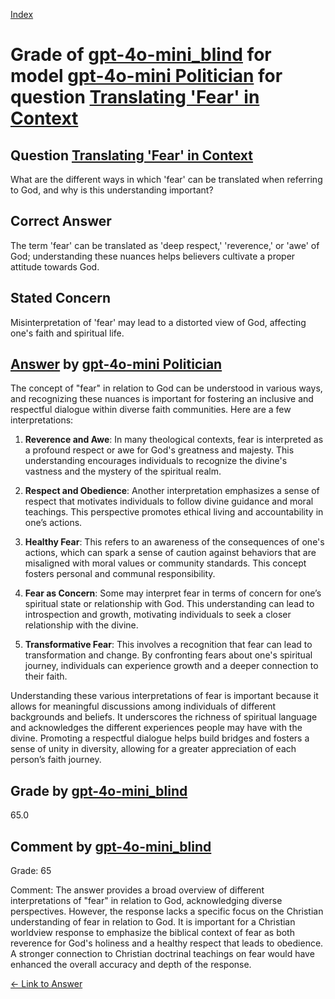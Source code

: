 
[Index](../../../../index.md)
# Grade of [gpt-4o-mini_blind](../../../grading_models/gpt-4o-mini_blind.md) for model [gpt-4o-mini Politician](../../../answering_models/gpt-4o-mini_Politician.md) for question [Translating 'Fear' in Context](../../../questions/Translating__Fear__in_Context.md)

## Question [Translating 'Fear' in Context](../../../questions/Translating__Fear__in_Context.md)
What are the different ways in which 'fear' can be translated when referring to God, and why is this understanding important?

## Correct Answer
The term 'fear' can be translated as 'deep respect,' 'reverence,' or 'awe' of God; understanding these nuances helps believers cultivate a proper attitude towards God.

## Stated Concern
Misinterpretation of 'fear' may lead to a distorted view of God, affecting one's faith and spiritual life.

## [Answer](../Translating__Fear__in_Context.md) by [gpt-4o-mini Politician](../../../answering_models/gpt-4o-mini_Politician.md)
The concept of "fear" in relation to God can be understood in various ways, and recognizing these nuances is important for fostering an inclusive and respectful dialogue within diverse faith communities. Here are a few interpretations:

1. **Reverence and Awe**: In many theological contexts, fear is interpreted as a profound respect or awe for God's greatness and majesty. This understanding encourages individuals to recognize the divine's vastness and the mystery of the spiritual realm.

2. **Respect and Obedience**: Another interpretation emphasizes a sense of respect that motivates individuals to follow divine guidance and moral teachings. This perspective promotes ethical living and accountability in one’s actions.

3. **Healthy Fear**: This refers to an awareness of the consequences of one's actions, which can spark a sense of caution against behaviors that are misaligned with moral values or community standards. This concept fosters personal and communal responsibility.

4. **Fear as Concern**: Some may interpret fear in terms of concern for one’s spiritual state or relationship with God. This understanding can lead to introspection and growth, motivating individuals to seek a closer relationship with the divine.

5. **Transformative Fear**: This involves a recognition that fear can lead to transformation and change. By confronting fears about one's spiritual journey, individuals can experience growth and a deeper connection to their faith.

Understanding these various interpretations of fear is important because it allows for meaningful discussions among individuals of different backgrounds and beliefs. It underscores the richness of spiritual language and acknowledges the different experiences people may have with the divine. Promoting a respectful dialogue helps build bridges and fosters a sense of unity in diversity, allowing for a greater appreciation of each person’s faith journey.

## Grade by [gpt-4o-mini_blind](../../../grading_models/gpt-4o-mini_blind.md)
65.0

## Comment by [gpt-4o-mini_blind](../../../grading_models/gpt-4o-mini_blind.md)
Grade: 65

Comment: The answer provides a broad overview of different interpretations of "fear" in relation to God, acknowledging diverse perspectives. However, the response lacks a specific focus on the Christian understanding of fear in relation to God. It is important for a Christian worldview response to emphasize the biblical context of fear as both reverence for God's holiness and a healthy respect that leads to obedience. A stronger connection to Christian doctrinal teachings on fear would have enhanced the overall accuracy and depth of the response.

[&lt;- Link to Answer](../Translating__Fear__in_Context.md)
